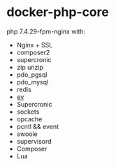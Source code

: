 # docker-php-core

php 7.4.29-fpm-nginx with:

- Nginx + SSL
- composer2
- supercronic
- zip unzip
- pdo_pgsql
- pdo_mysql 
- redis
- [ev](https://www.php.net/manual/zh/book.ev.php) 
- Supercronic
- sockets
- opcache
- pcntl && event
- swoole
- supervisord
- Composer
- Lua
